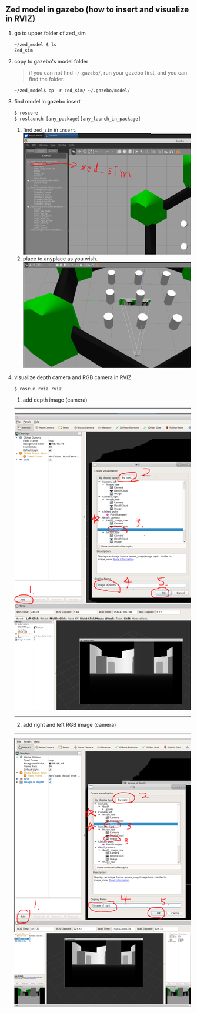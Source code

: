 ## Zed model in gazebo (how to insert and visualize in RVIZ)

1. go to upper folder of zed_sim

   ```
   ~/zed_model $ ls
   Zed_sim
   ```

2. copy to gazebo's model folder

   > if you can not find `~/.gazebo/`, run your gazebo first, and you can find the folder.   

   ```
   ~/zed_model$ cp -r zed_sim/ ~/.gazebo/model/
   ```

3. find model in gazebo insert

   ```
   $ roscore
   $ roslaunch [any_package][any_launch_in_package]
   ```

   1. find `zed_sim` in `insert`.
      ![image](https://github.com/Nano1201/InfoExchange/blob/master/nano/zed_model/log_image/image%201.PNG)
   2. place to anyplace as you wish.
      ![image](https://github.com/Nano1201/InfoExchange/blob/master/nano/zed_model/log_image/image%202.PNG)

4. visualize depth camera and RGB camera in RVIZ

   ```
   $ rosrun rviz rviz 
   ```
   1. add depth image (camera)
   ---
   ![image](https://github.com/Nano1201/InfoExchange/blob/master/nano/zed_model/log_image/image%203.PNG)
   ![image](https://github.com/Nano1201/InfoExchange/blob/master/nano/zed_model/log_image/image%204.PNG)

   ---
   2. add right and left RGB image (camera)
   ---
   ![image](https://github.com/Nano1201/InfoExchange/blob/master/nano/zed_model/log_image/image%205.PNG)
   ![image](https://github.com/Nano1201/InfoExchange/blob/master/nano/zed_model/log_image/image%206.PNG)

   
